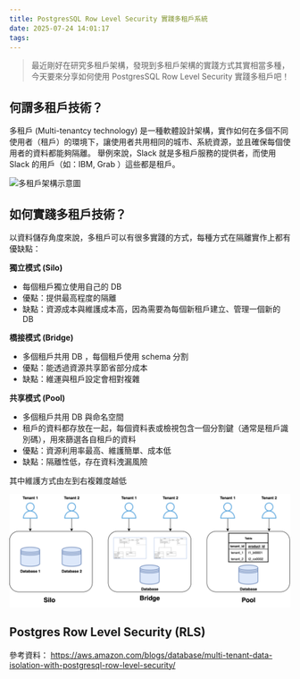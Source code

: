 ```yaml
---
title: PostgresSQL Row Level Security 實踐多租戶系統
date: 2025-07-24 14:01:17
tags:
---
```


> 最近剛好在研究多租戶架構，發現到多租戶架構的實踐方式其實相當多種，今天要來分享如何使用 PostgresSQL Row Level Security 實踐多租戶吧！

## 何謂多租戶技術？

多租戶 (Multi-tenantcy technology) 是一種軟體設計架構，實作如何在多個不同使用者（租戶）的環境下，讓使用者共用相同的城市、系統資源，並且確保每個使用者的資料都能夠隔離。
舉例來說，Slack 就是多租戶服務的提供者，而使用 Slack 的用戶（如：IBM, Grab ）這些都是租戶。

![多租戶架構示意圖](/img/multi-tenant-architecture.png)

## 如何實踐多租戶技術？

以資料儲存角度來說，多租戶可以有很多實踐的方式，每種方式在隔離實作上都有優缺點：

**獨立模式 (Silo)**
- 每個租戶獨立使用自己的 DB
- 優點：提供最高程度的隔離
- 缺點：資源成本與維護成本高，因為需要為每個新租戶建立、管理一個新的 DB

**橋接模式 (Bridge)**

-  多個租戶共用 DB ，每個租戶使用 schema 分割
- 優點：能透過資源共享節省部分成本
- 缺點：維運與租戶設定會相對複雜

**共享模式 (Pool)**

- 多個租戶共用 DB 與命名空間
- 租戶的資料都存放在一起，每個資料表或檢視包含一個分割鍵（通常是租戶識別碼），用來篩選各自租戶的資料
- 優點：資源利用率最高、維護簡單、成本低
- 缺點：隔離性低，存在資料洩漏風險


其中維護方式由左到右複雜度越低

![多租戶模式比較圖](../source//img/tenant-modes-comparison.png)

## Postgres Row Level Security (RLS)

參考資料：
https://aws.amazon.com/blogs/database/multi-tenant-data-isolation-with-postgresql-row-level-security/
